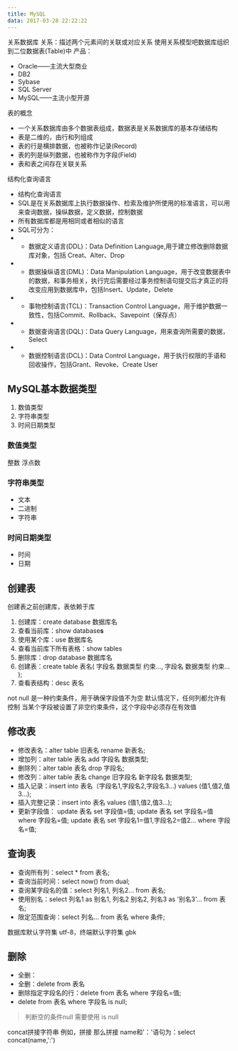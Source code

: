 ```yaml
---
title: MySQL
data: 2017-03-28 22:22:22
---
```


关系数据库
关系：描述两个元素间的关联或对应关系
使用关系模型吧数据库组织到二位数据表(Table)中
产品：
- Oracle——主流大型商业
- DB2
- Sybase
- SQL Server
- MySQL——主流小型开源


表的概念
- 一个关系数据库由多个数据表组成，数据表是关系数据库的基本存储结构
- 表是二维的，由行和列组成
- 表的行是横排数据，也被称作记录(Record)
- 表的列是纵列数据，也被称作为字段(Field)
- 表和表之间存在关联关系


结构化查询语言
- 结构化查询语言
- SQL是在关系数据库上执行数据操作、检索及维护所使用的标准语言，可以用来查询数据，操纵数据，定义数据，控制数据
- 所有数据库都是用相同或者相似的语言
- SQL可分为：
- - 数据定义语言(DDL)：Data Definition Language,用于建立修改删除数据库对象，包括 Creat、Alter、Drop
- - 数据操纵语言(DML)：Data Manipulation Language，用于改变数据表中的数据，和事务相关，执行完后需要经过事务控制语句提交后才真正的将改变应用到数据库中，包括Insert、Update，Delete
- - 事物控制语言(TCL)：Transaction Control Language，用于维护数据一致性，包括Commit、Rollback、Savepoint（保存点）
- - 数据查询语言(DQL)：Data Query Language，用来查询所需要的数据，Select
- - 数据控制语言(DCL)：Data Control Language，用于执行权限的手语和回收操作，包括Grant、Revoke、Create User


## MySQL基本数据类型

1. 数值类型
2. 字符串类型
3. 时间日期类型

### 数值类型
整数
浮点数

### 字符串类型
- 文本
- 二进制
- 字符串

### 时间日期类型
- 时间
- 日期


## 创建表
创建表之前创建库，表依赖于库
1. 创建库：create database 数据库名 
2. 查看当前库：show database**s**
3. 使用某个库：use 数据库名
4. 查看当前库下所有表格：show tables
5. 删除库：drop database 数据库名
6. 创建表：create table 表名(
	字段名 数据类型 约束...,
	字段名 数据类型 约束...
);
7. 查看表结构：desc 表名

not null
是一种约束条件，用于确保字段值不为空
默认情况下，任何列都允许有控制
当某个字段被设置了非空约束条件，这个字段中必须存在有效值

## 修改表
- 修改表名：alter table 旧表名 rename 新表名;
- 增加列：alter table 表名 add 字段名 数据类型;
- 删除列：alter table 表名 drop 字段名;
- 修改列：alter table 表名 change 旧字段名 新字段名 数据类型;
- 插入记录：insert into 表名（字段名1,字段名2,字段名3...) values (值1,值2,值3...);
- 插入完整记录：insert into 表名 values (值1,值2,值3...);
- 更新字段值：
update 表名 set 字段值=值;
update 表名 set 字段名=值 where 字段名=值;
update 表名 set 字段名1=值1,字段名2=值2... where 字段名=值;

## 查询表
- 查询所有列：select * from 表名;
- 查询当前时间：select now() from dual;
- 查询某字段名的值：select 列名1, 列名2... from 表名;
- 使用别名：select 列名1 as 别名1, 列名2 别名2, 列名3 as '别名3'... from 表名;
- 限定范围查询：select 列名... from 表名 where 条件;


数据库默认字符集 utf-8，终端默认字符集 gbk

## 删除
- 全删：
- 全删：delete from 表名
- 删除指定字段名的行：delete from 表名 where 字段名=值;
- delete from 表名 where 字段名 is null;
>判断空的条件null 需要使用 is null

concat拼接字符串
例如，拼接 那么拼接 name和'：'语句为：select concat(name,':')



